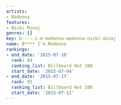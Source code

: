 ```yaml
---
artists:
- Madonna
features:
- Nicki Minaj
genres: []
key: b-----i-m-madonna-madonna-nicki-minaj
name: B**** I'm Madonna
rankings:
- end_date: '2015-07-10'
  rank: 84
  ranking_list: Billboard Hot 100
  start_date: '2015-07-04'
- end_date: '2015-07-17'
  rank: 95
  ranking_list: Billboard Hot 100
  start_date: '2015-07-11'
---
```


